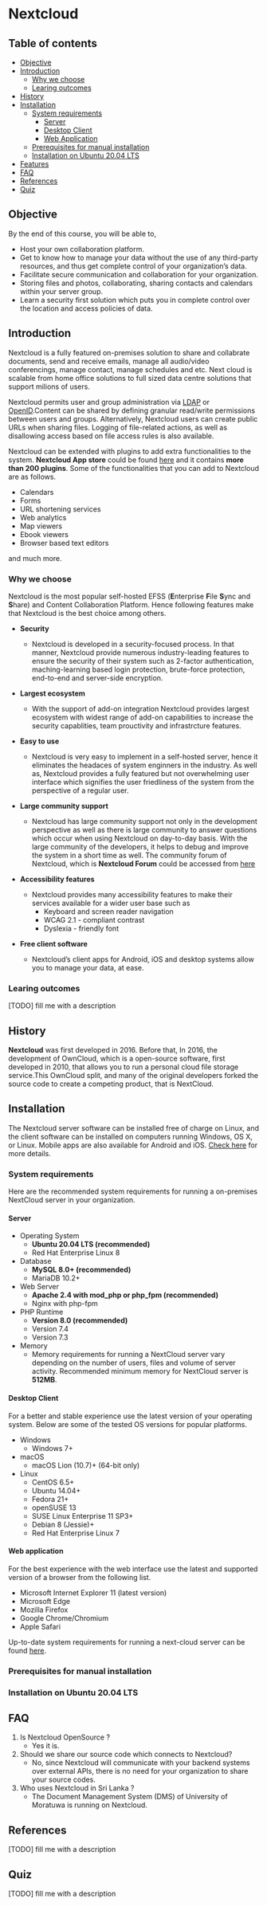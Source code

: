# Nextcloud

## Table of contents

- [Objective](#objective)
- [Introduction](#introduction)
    - [Why we choose](#why-we-choose)
    - [Learing outcomes](#learning-outcomes)
- [History](#history)
- [Installation](#installation)
    - [System requirements](#system-requirements)
        - [Server](#server)
        - [Desktop Client](#desktop-client)
        - [Web Application](#web-application)
    - [Prerequisites for manual installation](#prerequisites-for-manual-installation)
    - [Installation on Ubuntu 20.04 LTS](#installation-on-ubuntu-20.04-lts)
- [Features](#features)
- [FAQ](#faq)
- [References](#references)
- [Quiz](#quiz)

## Objective

By the end of this course, you will be able to,
- Host your own collaboration platform.
- Get to know how to manage your data without the use of any third-party resources, and thus get complete control of your organization’s data.
- Facilitate secure communication and collaboration for your organization.
- Storing files and photos, collaborating, sharing contacts and calendars within your server group. 
- Learn a security first solution which puts you in complete control over the location and access policies of data.


##  Introduction

Nextcloud is a fully featured on-premises solution to share and collabrate documents, send and receive emails, manage all audio/video conferencings, manage contact, manage schedules and etc. Next cloud is scalable from home office solutions to full sized data centre solutions that support milions of users.

Nextcloud permits user and group administration via [LDAP](https://en.wikipedia.org/wiki/Lightweight_Directory_Access_Protocol) or [OpenID](https://en.wikipedia.org/wiki/Lightweight_Directory_Access_Protocol).Content can be shared by defining granular read/write permissions between users and groups. Alternatively, Nextcloud users can create public URLs when sharing files. Logging of file-related actions, as well as disallowing access based on file access rules is also available.

Nextcloud can be extended with plugins to add extra functionalities to the system. **Nextcloud App store** could be found [here](https://apps.nextcloud.com/) and it contains **more than 200 plugins**. Some of the functionalities that you can add to Nextcloud are as follows.

- Calendars
- Forms
- URL shortening services
- Web analytics
- Map viewers
- Ebook viewers
- Browser based text editors

and much more.

### Why we choose

Nextcloud is the most popular self-hosted EFSS (**E**nterprise **F**ile **S**ync and **S**hare) and Content Collaboration Platform. Hence following features make that Nextcloud is the best choice among others.

- **Security**
    - Nextcloud is developed in a security-focused process. In that manner, Nextcloud provide numerous industry-leading features to ensure the security of their system such as 2-factor authentication, maching-learning based login protection, brute-force protection, end-to-end and server-side encryption.

- **Largest ecosystem**

    - With the support of add-on integration Nextcloud provides largest ecosystem with widest range of add-on capabilities to increase the security capablities, team prouctivity and infrastrcture features.

- **Easy to use**

    - Nextcloud is very easy to implement in a self-hosted server, hence it eliminates the headaces of system enginners in the industry. As well as, Nextcloud provides a fully featured but not overwhelming user interface which signifies the user friedliness of the system from the perspective of a regular user.

- **Large community support**

    - Nextcloud has large community support not only in the development perspective as well as there is large community to answer questions which occur when using Nextcloud on day-to-day basis. With the large community of the developers, it helps to debug and improve the system in a short time as well. The community forum of Nextcloud, which is **Nextcloud Forum** could be accessed from [here](https://help.nextcloud.com/)

- **Accessibility features**
    - Nextcloud provides many accessibility features to make their services available for a wider user base such as
        - Keyboard and screen reader navigation
        - WCAG 2.1 - compliant contrast
        - Dyslexia - friendly font

- **Free client software**
    - Nextcloud’s client apps for Android, iOS and  desktop systems allow you to manage your data, at ease.

### Learing outcomes

[TODO] fill me with a description

## History

__Nextcloud__ was first developed in 2016. Before that, In 2016, the development of OwnCloud,  which is a open-source software, first developed in 2010, that allows you to run a personal cloud file storage service.This OwnCloud split, and many of the original developers forked the source code to create a competing product, that is NextCloud.

## Installation

The Nextcloud server software can be installed free of charge on Linux, and the client software can be installed on computers running Windows, OS X, or Linux. Mobile apps are also available for Android and iOS. [Check here](https://nextcloud.com/install/) for more details.

### System requirements

Here are the recommended system requirements for running a on-premises NextCloud server in your organization.

#### Server

- Operating System
    - __Ubuntu 20.04 LTS (recommended)__
    - Red Hat Enterprise Linux 8
- Database
    - __MySQL 8.0+ (recommended)__
    - MariaDB 10.2+
- Web Server
    - __Apache 2.4 with mod_php or php_fpm (recommended)__
    - Nginx with php-fpm
- PHP Runtime
    - __Version 8.0 (recommended)__
    - Version 7.4
    - Version 7.3
- Memory
    - Memory requirements for running a NextCloud server vary depending on the number of users, files and volume of server activity. Recommended minimum memory for NextCloud server is __512MB__.

#### Desktop Client

For a better and stable experience use the latest version of your operating system. Below are some of the tested OS versions for popular platforms.

- Windows
    - Windows 7+
- macOS
    - macOS Lion (10.7)+ (64-bit only)
- Linux
    - CentOS 6.5+
    - Ubuntu 14.04+
    - Fedora 21+
    - openSUSE 13
    - SUSE Linux Enterprise 11 SP3+
    - Debian 8 (Jessie)+
    - Red Hat Enterprise Linux 7

#### Web application

For the best experience with the web interface use the latest and supported version of a browser from the following list.

- Microsoft Internet Explorer 11 (latest version)
- Microsoft Edge
- Mozilla Firefox
- Google Chrome/Chromium
- Apple Safari

Up-to-date system requirements for running a next-cloud server can be found [here](https://docs.nextcloud.com/server/latest/admin_manual/installation/system_requirements.html).

### Prerequisites for manual installation

### Installation on Ubuntu 20.04 LTS

## FAQ

1. Is Nextcloud OpenSource ?
    - Yes it is.
1. Should we share our source code which connects to Nextcloud?
    - No, since Nextcloud will communicate with your backend systems over external APIs, there is no need for your organization to share your source codes.
1. Who uses Nextcloud in Sri Lanka ?
    - The Document Management System (DMS) of University of Moratuwa is running on Nextcloud.


## References

[TODO] fill me with a description

## Quiz

[TODO] fill me with a description
